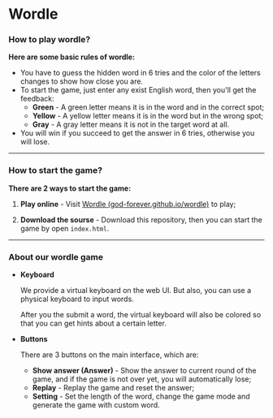 # Wordle

### How to play wordle?

**Here are some basic rules of wordle:**

- You have to guess the hidden word in 6 tries and the color of the letters changes to show how close you are.
- To start the game,  just enter any exist English word, then you'll get the feedback:
  - **Green** - A green letter means it is in the word and in the correct spot;
  - **Yellow** - A yellow letter means it is in the word but in the wrong spot; 
  - **Gray** - A gray letter means it is not in the target word at all.
- You will win if you succeed to get the answer in 6 tries, otherwise you will lose.

---

### How to start the game?

**There are 2 ways to start the game:**

1. **Play online** - Visit [Wordle (god-forever.github.io/wordle)](https://god-forever.github.io/wordle/ ) to play;

2. **Download the sourse** - Download this repository, then you can start the game by open `index.html`.

---

### About our wordle game

- **Keyboard**

  We provide a virtual keyboard on the web UI. But also, you can use a physical keyboard to input words. 
  
  After you the submit a word, the virtual keyboard will also be colored so that you can get hints about a certain letter.
  
- **Buttons**

  There are 3 buttons on the main interface, which are:
  
  - **Show answer (Answer)** - Show the answer to current round of the game, and if the game is not over yet, you will automatically lose;
  - **Replay** - Replay the game and reset the answer;
  - **Setting** - Set the length of the word, change the game mode and generate the game with custom word.

